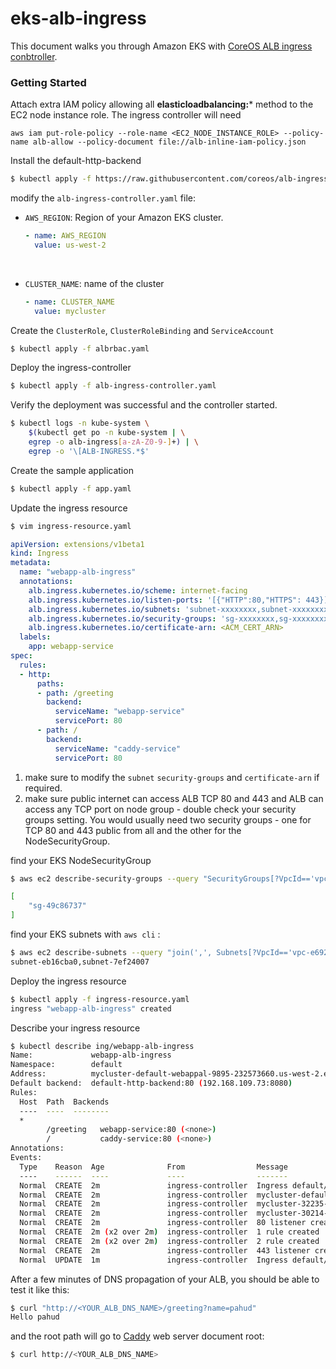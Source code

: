 # eks-alb-ingress	

This document walks you through Amazon EKS with [CoreOS ALB ingress conbtroller](https://github.com/coreos/alb-ingress-controller).



### Getting Started

Attach extra IAM policy allowing all **elasticloadbalancing:*** method to the EC2 node instance role. The ingress controller will need 

```
aws iam put-role-policy --role-name <EC2_NODE_INSTANCE_ROLE> --policy-name alb-allow --policy-document file://alb-inline-iam-policy.json
```







Install the default-http-backend

```bash
$ kubectl apply -f https://raw.githubusercontent.com/coreos/alb-ingress-controller/master/examples/default-backend.yaml
```

modify the `alb-ingress-controller.yaml` file:

- `AWS_REGION`: Region of your Amazon EKS cluster.

  ```yaml
  - name: AWS_REGION
    value: us-west-2
  ```

  ​

- `CLUSTER_NAME`: name of the cluster

  ```yaml
  - name: CLUSTER_NAME
    value: mycluster
  ```



Create the `ClusterRole`, `ClusterRoleBinding` and `ServiceAccount`

```bash
$ kubectl apply -f albrbac.yaml
```



Deploy the ingress-controller

```bash
$ kubectl apply -f alb-ingress-controller.yaml
```

Verify the deployment was successful and the controller started.

```bash
$ kubectl logs -n kube-system \
    $(kubectl get po -n kube-system | \
    egrep -o alb-ingress[a-zA-Z0-9-]+) | \
    egrep -o '\[ALB-INGRESS.*$'
```

Create the sample application

```bash
$ kubectl apply -f app.yaml
```

Update the ingress resource

```bash
$ vim ingress-resource.yaml
```



```yaml
apiVersion: extensions/v1beta1
kind: Ingress
metadata:
  name: "webapp-alb-ingress"
  annotations:
    alb.ingress.kubernetes.io/scheme: internet-facing
    alb.ingress.kubernetes.io/listen-ports: '[{"HTTP":80,"HTTPS": 443}]'
    alb.ingress.kubernetes.io/subnets: 'subnet-xxxxxxxx,subnet-xxxxxxxx'
    alb.ingress.kubernetes.io/security-groups: 'sg-xxxxxxxx,sg-xxxxxxxx'
    alb.ingress.kubernetes.io/certificate-arn: <ACM_CERT_ARN>
  labels:
    app: webapp-service
spec:
  rules:
  - http:
      paths:
      - path: /greeting
        backend:
          serviceName: "webapp-service"
          servicePort: 80
      - path: /
        backend:
          serviceName: "caddy-service"
          servicePort: 80
```

1. make sure to modify the `subnet` `security-groups` and `certificate-arn` if required.
2. make sure public internet can access ALB TCP 80 and 443 and ALB can access any TCP port on node group - double check your security groups setting. You would usually need two security groups - one for TCP 80 and 443 public from all and the other for the NodeSecurityGroup.



find your EKS NodeSecurityGroup

```bash
$ aws ec2 describe-security-groups --query "SecurityGroups[?VpcId=='vpc-e692c79f']|[?contains(GroupName, 'NodeSecurityGroup')].GroupId"

[
    "sg-49c86737"
]
```



find your EKS subnets with `aws cli` :

```bash
$ aws ec2 describe-subnets --query "join(',', Subnets[?VpcId=='vpc-e692c79f'].SubnetId)" --output text
subnet-eb16cba0,subnet-7ef24007
```



Deploy the ingress resource

```Bash
$ kubectl apply -f ingress-resource.yaml
ingress "webapp-alb-ingress" created
```

Describe your ingress resource

```bash
$ kubectl describe ing/webapp-alb-ingress
Name:             webapp-alb-ingress
Namespace:        default
Address:          mycluster-default-webappal-9895-232573660.us-west-2.elb.amazonaws.com
Default backend:  default-http-backend:80 (192.168.109.73:8080)
Rules:
  Host  Path  Backends
  ----  ----  --------
  *
        /greeting   webapp-service:80 (<none>)
        /           caddy-service:80 (<none>)
Annotations:
Events:
  Type    Reason  Age              From                Message
  ----    ------  ----             ----                -------
  Normal  CREATE  2m               ingress-controller  Ingress default/webapp-alb-ingress
  Normal  CREATE  2m               ingress-controller  mycluster-default-webappal-9895 created
  Normal  CREATE  2m               ingress-controller  mycluster-32235-HTTP-7c52fdc target group created
  Normal  CREATE  2m               ingress-controller  mycluster-30214-HTTP-7c52fdc target group created
  Normal  CREATE  2m               ingress-controller  80 listener created
  Normal  CREATE  2m (x2 over 2m)  ingress-controller  1 rule created
  Normal  CREATE  2m (x2 over 2m)  ingress-controller  2 rule created
  Normal  CREATE  2m               ingress-controller  443 listener created
  Normal  UPDATE  1m               ingress-controller  Ingress default/webapp-alb-ingress
```



After a few minutes of DNS propagation of your ALB, you should be able to test it like this:



```bash
$ curl "http://<YOUR_ALB_DNS_NAME>/greeting?name=pahud"
Hello pahud
```



and the root path will go to [Caddy](https://caddyserver.com/) web server document root:



```bash
$ curl http://<YOUR_ALB_DNS_NAME>
```



